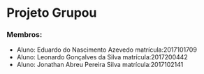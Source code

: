 # Projeto Grupou

### Membros:

* Aluno: Eduardo do Nascimento Azevedo  matrícula:2017101709
* Aluno: Leonardo Gonçalves da Silva    matrícula:2017200442
* Aluno: Jonathan Abreu Pereira Silva   matrícula:2017102141

